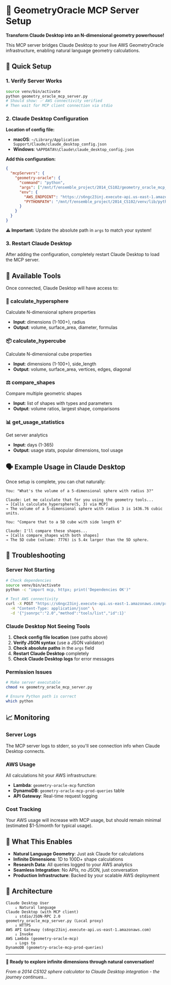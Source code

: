 # 🌌 GeometryOracle MCP Server Setup

**Transform Claude Desktop into an N-dimensional geometry powerhouse!**

This MCP server bridges Claude Desktop to your live AWS GeometryOracle infrastructure, enabling natural language geometry calculations.

## 🚀 Quick Setup

### 1. **Verify Server Works**
```bash
source venv/bin/activate
python geometry_oracle_mcp_server.py
# Should show: ✅ AWS connectivity verified
# Then wait for MCP client connection via stdio
```

### 2. **Claude Desktop Configuration**

**Location of config file:**
- **macOS**: `~/Library/Application Support/Claude/claude_desktop_config.json`
- **Windows**: `%APPDATA%\Claude\claude_desktop_config.json`

**Add this configuration:**
```json
{
  "mcpServers": {
    "geometry-oracle": {
      "command": "python",
      "args": ["/mnt/f/ensemble_project/2014_CS102/geometry_oracle_mcp_server.py"],
      "env": {
        "AWS_ENDPOINT": "https://s6ngc23inj.execute-api.us-east-1.amazonaws.com/prod/mcp",
        "PYTHONPATH": "/mnt/f/ensemble_project/2014_CS102/venv/lib/python3.12/site-packages"
      }
    }
  }
}
```

**⚠️ Important:** Update the absolute path in `args` to match your system!

### 3. **Restart Claude Desktop**

After adding the configuration, completely restart Claude Desktop to load the MCP server.

## 🎯 **Available Tools**

Once connected, Claude Desktop will have access to:

### **🔮 calculate_hypersphere**
Calculate N-dimensional sphere properties
- **Input**: dimensions (1-100+), radius
- **Output**: volume, surface_area, diameter, formulas

### **📦 calculate_hypercube** 
Calculate N-dimensional cube properties
- **Input**: dimensions (1-100+), side_length
- **Output**: volume, surface_area, vertices, edges, diagonal

### **⚖️ compare_shapes**
Compare multiple geometric shapes
- **Input**: list of shapes with types and parameters
- **Output**: volume ratios, largest shape, comparisons

### **📊 get_usage_statistics**
Get server analytics
- **Input**: days (1-365)
- **Output**: usage stats, popular dimensions, tool usage

## 🗣️ **Example Usage in Claude Desktop**

Once setup is complete, you can chat naturally:

```
You: "What's the volume of a 5-dimensional sphere with radius 3?"

Claude: Let me calculate that for you using the geometry tools...
→ [Calls calculate_hypersphere(5, 3) via MCP]
→ The volume of a 5-dimensional sphere with radius 3 is 1436.76 cubic units.

You: "Compare that to a 5D cube with side length 6"

Claude: I'll compare these shapes...
→ [Calls compare_shapes with both shapes]
→ The 5D cube (volume: 7776) is 5.4x larger than the 5D sphere.
```

## 🔧 **Troubleshooting**

### **Server Not Starting**
```bash
# Check dependencies
source venv/bin/activate
python -c "import mcp, httpx; print('Dependencies OK')"

# Test AWS connectivity
curl -X POST "https://s6ngc23inj.execute-api.us-east-1.amazonaws.com/prod/mcp" \
  -H "Content-Type: application/json" \
  -d '{"jsonrpc":"2.0","method":"tools/list","id":1}'
```

### **Claude Desktop Not Seeing Tools**
1. **Check config file location** (see paths above)
2. **Verify JSON syntax** (use a JSON validator)
3. **Check absolute paths** in the `args` field
4. **Restart Claude Desktop** completely
5. **Check Claude Desktop logs** for error messages

### **Permission Issues**
```bash
# Make server executable
chmod +x geometry_oracle_mcp_server.py

# Ensure Python path is correct
which python
```

## 📈 **Monitoring**

### **Server Logs**
The MCP server logs to stderr, so you'll see connection info when Claude Desktop connects.

### **AWS Usage**
All calculations hit your AWS infrastructure:
- **Lambda**: `geometry-oracle-mcp` function
- **DynamoDB**: `geometry-oracle-mcp-prod-queries` table
- **API Gateway**: Real-time request logging

### **Cost Tracking**
Your AWS usage will increase with MCP usage, but should remain minimal (estimated $1-5/month for typical usage).

## 🌟 **What This Enables**

- **Natural Language Geometry**: Just ask Claude for calculations
- **Infinite Dimensions**: 1D to 100D+ shape calculations  
- **Research Data**: All queries logged to your AWS analytics
- **Seamless Integration**: No APIs, no JSON, just conversation
- **Production Infrastructure**: Backed by your scalable AWS deployment

## 🔗 **Architecture**

```
Claude Desktop User
    ↓ Natural language
Claude Desktop (with MCP client)
    ↓ stdio/JSON-RPC 2.0
geometry_oracle_mcp_server.py (Local proxy)
    ↓ HTTPS
AWS API Gateway (s6ngc23inj.execute-api.us-east-1.amazonaws.com)
    ↓ Invoke
AWS Lambda (geometry-oracle-mcp)
    ↓ Logs to
DynamoDB (geometry-oracle-mcp-prod-queries)
```

---

**🌌 Ready to explore infinite dimensions through natural conversation!**

*From a 2014 CS102 sphere calculator to Claude Desktop integration - the journey continues...*
